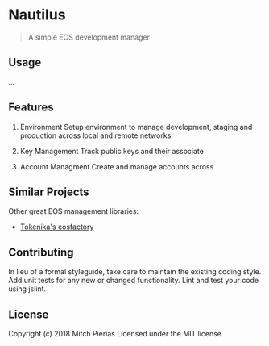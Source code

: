 # Nautilus
> A simple EOS development manager

## Usage
...

## Features
1. Environment
Setup environment to manage development, staging and production across local and remote networks.

2. Key Management
Track public keys and their associate

3. Account Managment
Create and manage accounts across 

## Similar Projects
Other great EOS management libraries:
* [Tokenika's eosfactory](https://github.com/tokenika/eosfactory)

## Contributing
In lieu of a formal styleguide, take care to maintain the existing coding style. Add unit tests for any new or changed functionality. Lint and test your code using jslint.

## License
Copyright (c) 2018 Mitch Pierias
Licensed under the MIT license.
